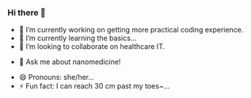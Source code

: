 ### Hi there 👋

<!--
**rhynathea/rhynathea** is a ✨ _special_ ✨ repository because its `README.md` (this file) appears on your GitHub profile.

Here are some ideas to get you started:-->

- 🔭 I’m currently working on getting more practical coding experience.
- 🌱 I’m currently learning the basics...
- 👯 I’m looking to collaborate on healthcare IT. 
<!-- - 🤔 I’m looking for help with  -->
- 💬 Ask me about nanomedicine!
<!-- - 📫 How to reach me:  -->
- 😄 Pronouns: she/her...
- ⚡ Fun fact: I can reach 30 cm past my toes~...

